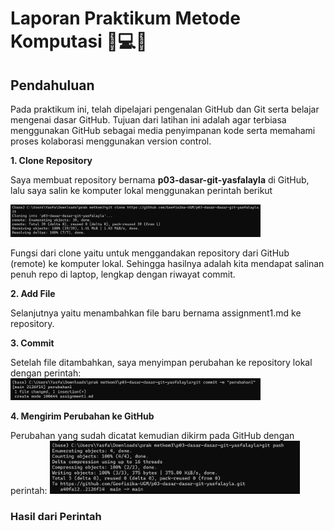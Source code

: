 # Laporan Praktikum Metode Komputasi 📰💻🌻

## Pendahuluan 
Pada praktikum ini, telah dipelajari pengenalan GitHub dan Git serta belajar mengenai dasar GitHub. Tujuan dari latihan ini adalah agar terbiasa menggunakan GitHub sebagai media penyimpanan kode serta memahami proses kolaborasi menggunakan version control.

**1. Clone Repository**

   Saya membuat repository bernama **p03-dasar-git-yasfalayla** di GitHub, lalu saya salin ke komputer lokal menggunakan perintah berikut

<img src="Screenshot 2025-09-22 214234.png" alt="Screenshot 2025-09-22 214234" width="400">

Fungsi dari clone yaitu untuk menggandakan repository dari GitHub (remote) ke komputer lokal. Sehingga hasilnya adalah kita mendapat salinan penuh repo di laptop, lengkap dengan riwayat commit.

**2. Add File**

Selanjutnya yaitu menambahkan file baru bernama assignment1.md ke repository.

**3. Commit**

Setelah file ditambahkan, saya menyimpan perubahan ke repository lokal dengan perintah:
<img src="Screenshot 2025-09-22 214338.png" alt="Screenshot 2025-09-22 214338" width="400">

**4. Mengirim Perubahan ke GitHub**

Perubahan yang sudah dicatat kemudian dikirm pada GitHub dengan perintah:
<img src="Screenshot 2025-09-22 214351.png" alt="Screenshot 2025-09-22 214351" width="400">

### Hasil dari Perintah
